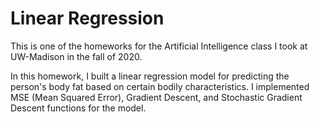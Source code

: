 # Linear Regression

This is one of the homeworks for the Artificial Intelligence class I took at UW-Madison in the fall of 2020. 

In this homework, I built a linear regression model for predicting the person's body fat based on certain bodily characteristics. I implemented MSE (Mean Squared Error), Gradient Descent, and Stochastic Gradient Descent functions for the model. 
